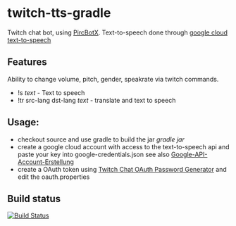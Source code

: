 # twitch-tts-gradle

Twitch chat bot, using [PircBotX](https://github.com/pircbotx/pircbotx).
Text-to-speech done through [google cloud text-to-speech](https://cloud.google.com/text-to-speech)

## Features
Ability to change volume, pitch, gender, speakrate via twitch commands.
* !s _text_  - Text to speech
* !tr src-lang dst-lang _text_  - translate and text to speech

## Usage:
* checkout source and use gradle to build the jar _gradle jar_
* create a google cloud account with access to the text-to-speech api and paste your key into google-credentials.json see also [Google-API-Account-Erstellung](https://github.com/cluder/twitch-tts-gradle/wiki/Google-API-Account-Erstellung)
* create a OAuth token using [Twitch Chat OAuth Password Generator](https://twitchapps.com/tmi/) and edit the oauth.properties

## Build status
[![Build Status](http://35.204.194.71:8080/buildStatus/icon?job=tts-bot)](http://35.204.194.71:8080/job/tts-bot/)
